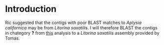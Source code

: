 # Introduction
Ric suggested that the contigs with poor BLAST matches to *Aplysia californica* may be from *Litorina saxatilis*. I will therefore BLAST the contigs in chategory **?** from [this](https://github.com/mtop/Fucus_vesiculosus_genome_project/tree/master/test/blast_20150917_to_nr/unknown_contigs) analysis to a *Litorina saxatilis* assembly provided by Tomas. 
